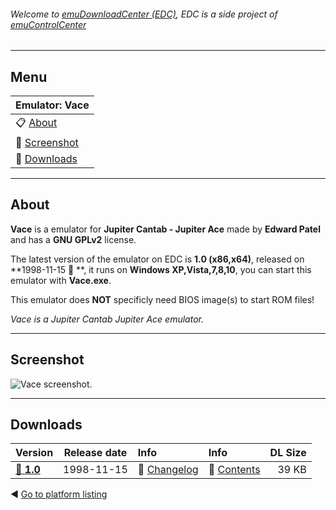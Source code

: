 ###### Welcome to [emuDownloadCenter (EDC)](https://github.com/PhoenixInteractiveNL/emuDownloadCenter/wiki/), EDC is a side project of [emuControlCenter](https://github.com/PhoenixInteractiveNL/emuControlCenter/wiki/)
***
## Menu
| **Emulator: Vace** |
|:---------|
| :clipboard: [About](#about) |
| :sunrise: [Screenshot](#screenshot) |
| :floppy_disk: [Downloads](#downloads) |
***
## About
**Vace** is a emulator for **Jupiter Cantab - Jupiter Ace** made by **Edward Patel** and has a **GNU GPLv2** license.

The latest version of the emulator on EDC is **1.0 (x86,x64)**, released on **1998-11-15 :triangular_flag_on_post: **, it runs on **Windows XP,Vista,7,8,10**, you can start this emulator with **Vace.exe**.

This emulator does **NOT** specificly need BIOS image(s) to start ROM files!

_Vace is a Jupiter Cantab Jupiter Ace emulator._
***
## Screenshot
![](https://raw.githubusercontent.com/PhoenixInteractiveNL/emuDownloadCenter/master/hooks/vace/screen.jpg "Vace screenshot.")
***
## Downloads
| Version  | Release date  | Info       | Info       | DL Size    |
|:---------|:-------------:|:-----------|:-----------|-----------:|
| [:floppy_disk: **1.0**](https://github.com/PhoenixInteractiveNL/edc-repo0003/raw/master/vace/1.0.7z) | 1998-11-15 | :page_facing_up: [Changelog](https://github.com/PhoenixInteractiveNL/edc-repo0003/blob/master/vace/1.0_changelog.txt) | :mag_right: [Contents](https://github.com/PhoenixInteractiveNL/edc-repo0003/blob/master/vace/1.0_contents.txt) | 39 KB |

:arrow_backward: [Go to platform listing](https://github.com/PhoenixInteractiveNL/emuDownloadCenter/wiki/EDC-Platform-List)
